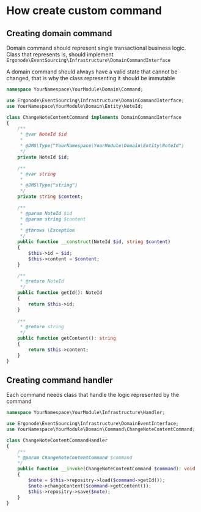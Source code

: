 # How create custom command

## Creating domain command

Domain command should represent single transactional business logic.  
Class that represents is, should implement ```Ergonode\EventSourcing\Infrastructure\DomainCommandInterface```

A domain command should always have a valid state that cannot be changed, that is why the class representing it should be immutable  

```php
namespace YourNamespace\YourModule\Domain\Command;

use Ergonode\EventSourcing\Infrastructure\DomainCommandInterface;
use YourNamespace\YourModule\Domain\Entity\NoteId;

class ChangeNoteContentCommand implements DomainCommandInterface
{
    /**
     * @var NoteId $id
     *
     * @JMS\Type("YourNamespace\YourModule\Domain\Entity\NoteId")
     */
    private NoteId $id;

    /**
     * @var string
     *
     * @JMS\Type("string")
     */
    private string $content;

    /**
     * @param NoteId $id
     * @param string $content
     *
     * @throws \Exception
     */
    public function __construct(NoteId $id, string $content)
    {
        $this->id = $id;
        $this->content = $content;
    }

    /**
     * @return NoteId
     */
    public function getId(): NoteId
    {
        return $this->id;
    }
    
    /**
     * @return string
     */
    public function getContent(): string 
    {
        return $this->content;
    }
}
```

## Creating command handler

Each command needs class that handle the logic represented by the command

```php
namespace YourNamespace\YourModule\Infrastructure\Handler;

use Ergonode\EventSourcing\Infrastructure\DomainEventInterface;
use YourNamespace\YourModule\Domain\Command\ChangeNoteContentCommand;

class ChangeNoteContentCommandHandler 
{
    /**
    * @param ChangeNoteContentCommand $command
    */
    public function __invoke(ChangeNoteContentCommand $command): void
    {
        $note = $this->repositry->load($command->getId());
        $note->changeContent($command->getContent());
        $this->repositry->save($note);
    }
}
```